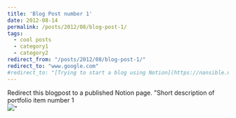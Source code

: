 ```yaml
---
title: 'Blog Post number 1'
date: 2012-08-14
permalink: /posts/2012/08/blog-post-1/
tags:
  - cool posts
  - category1
  - category2
redirect_from: "/posts/2012/08/blog-post-1/"
redirect_to: "www.google.com"
#redirect_to: "[Trying to start a blog using Notion](https://nansible.notion.site/Trying-to-start-a-blog-using-github-and-Notion-#6b76f38a79c04d80b388110a9551fde3?pvs=4)"
---
```


Redirect this blogpost to a published Notion page. 
"Short description of portfolio item number 1<br/><img src='/images/500x300.png'>"

